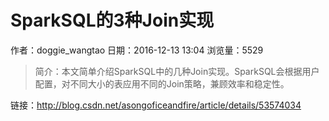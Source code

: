 # SparkSQL的3种Join实现
作者：doggie_wangtao
日期：2016-12-13 13:04
浏览量：5529
> 简介：本文简单介绍SparkSQL中的几种Join实现。SparkSQL会根据用户配置，对不同大小的表应用不同的Join策略，兼顾效率和稳定性。

 链接：http://blog.csdn.net/asongoficeandfire/article/details/53574034
